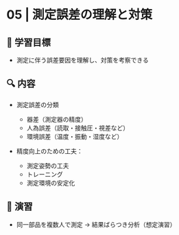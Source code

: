# 05 | 測定誤差の理解と対策

## 🧭 学習目標
- 測定に伴う誤差要因を理解し、対策を考察できる

## 🔍 内容
- 測定誤差の分類
  - 器差（測定器の精度）
  - 人為誤差（読取・接触圧・視差など）
  - 環境誤差（温度・振動・湿度など）

- 精度向上のための工夫：
  - 測定姿勢の工夫
  - トレーニング
  - 測定環境の安定化

## 🧪 演習
- 同一部品を複数人で測定 → 結果ばらつき分析（想定演習）
